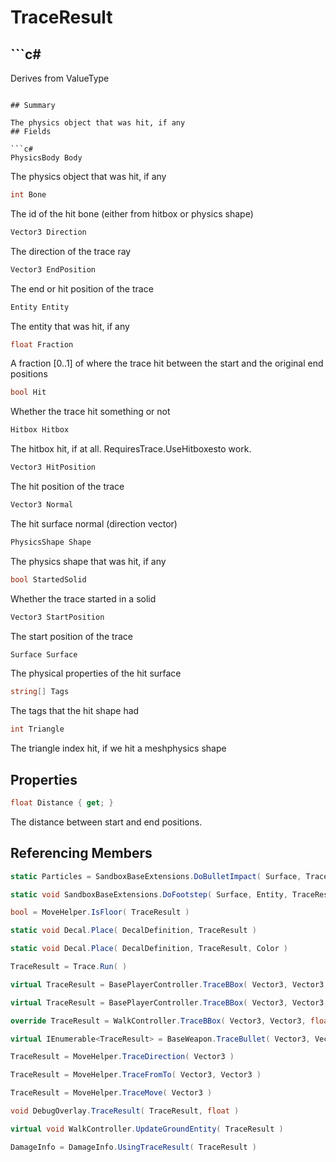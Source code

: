 # TraceResult

## ```c#
Derives from ValueType
```

## Summary

The physics object that was hit, if any
## Fields

```c#
PhysicsBody Body
```
The physics object that was hit, if any
```c#
int Bone
```
The id of the hit bone (either from hitbox or physics shape)
```c#
Vector3 Direction
```
The direction of the trace ray
```c#
Vector3 EndPosition
```
The end or hit position of the trace
```c#
Entity Entity
```
The entity that was hit, if any
```c#
float Fraction
```
A fraction [0..1] of where the trace hit between the start and the original end positions
```c#
bool Hit
```
Whether the trace hit something or not
```c#
Hitbox Hitbox
```
The hitbox hit, if at all. RequiresTrace.UseHitboxesto work.
```c#
Vector3 HitPosition
```
The hit position of the trace
```c#
Vector3 Normal
```
The hit surface normal (direction vector)
```c#
PhysicsShape Shape
```
The physics shape that was hit, if any
```c#
bool StartedSolid
```
Whether the trace started in a solid
```c#
Vector3 StartPosition
```
The start position of the trace
```c#
Surface Surface
```
The physical properties of the hit surface
```c#
string[] Tags
```
The tags that the hit shape had
```c#
int Triangle
```
The triangle index hit, if we hit a meshphysics shape
## Properties

```c#
float Distance { get; } 
```
The distance between start and end positions.
## Referencing Members

```c#
static Particles = SandboxBaseExtensions.DoBulletImpact( Surface, TraceResult ) 
```
```c#
static void SandboxBaseExtensions.DoFootstep( Surface, Entity, TraceResult, int, float ) 
```
```c#
bool = MoveHelper.IsFloor( TraceResult ) 
```
```c#
static void Decal.Place( DecalDefinition, TraceResult ) 
```
```c#
static void Decal.Place( DecalDefinition, TraceResult, Color ) 
```
```c#
TraceResult = Trace.Run( ) 
```
```c#
virtual TraceResult = BasePlayerController.TraceBBox( Vector3, Vector3, Vector3, Vector3, float ) 
```
```c#
virtual TraceResult = BasePlayerController.TraceBBox( Vector3, Vector3, float ) 
```
```c#
override TraceResult = WalkController.TraceBBox( Vector3, Vector3, float ) 
```
```c#
virtual IEnumerable<TraceResult> = BaseWeapon.TraceBullet( Vector3, Vector3, float ) 
```
```c#
TraceResult = MoveHelper.TraceDirection( Vector3 ) 
```
```c#
TraceResult = MoveHelper.TraceFromTo( Vector3, Vector3 ) 
```
```c#
TraceResult = MoveHelper.TraceMove( Vector3 ) 
```
```c#
void DebugOverlay.TraceResult( TraceResult, float ) 
```
```c#
virtual void WalkController.UpdateGroundEntity( TraceResult ) 
```
```c#
DamageInfo = DamageInfo.UsingTraceResult( TraceResult ) 
```
